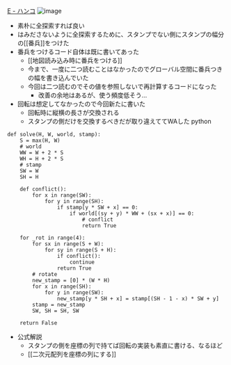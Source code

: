 
[E - ハンコ](https://atcoder.jp/contests/past202012-open/tasks/past202012_e)
![image](https://gyazo.com/96531e5dba571b147d99cf54cec7253f/thumb/1000)
- 素朴に全探索すれば良い
- はみださないように全探索するために、スタンプでない側にスタンプの幅分の[[番兵]]をつけた
- 番兵をつけるコード自体は既に書いてあった
    - [[地図読み込み時に番兵をつける]]
    - 今まで、一度に二つ読むことはなかったのでグローバル空間に番兵つきの幅を書き込んでいた
    - 今回は二つ読むのでその値を参照しないで再計算するコードになった
        - 改善の余地はあるが、使う頻度低そう…
- 回転は想定してなかったので今回新たに書いた
    - 回転時に縦横の長さが交換される
    - スタンプの側だけを交換するべきだが取り違えててWAした
python

```
def solve(H, W, world, stamp):
    S = max(H, W)
    # world
    WW = W + 2 * S
    WH = H + 2 * S
    # stamp
    SW = W
    SH = H

    def conflict():
        for x in range(SW):
            for y in range(SH):
                if stamp[y * SW + x] == 0:
                    if world[(sy + y) * WW + (sx + x)] == 0:
                        # conflict
                        return True

    for _rot in range(4):
        for sx in range(S + W):
            for sy in range(S + H):
                if conflict():
                    continue
                return True
        # rotate
        new_stamp = [0] * (W * H)
        for x in range(SH):
            for y in range(SW):
                new_stamp[y * SH + x] = stamp[(SH - 1 - x) * SW + y]
        stamp = new_stamp
        SW, SH = SH, SW

    return False
```

- 公式解説
    - スタンプの側を座標の列で持てば回転の実装も素直に書ける、なるほど
    - [[二次元配列を座標の列にする]]
